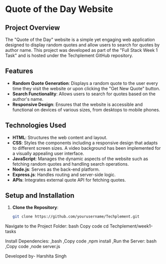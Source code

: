 # Quote of the Day Website

## Project Overview

The "Quote of the Day" website is a simple yet engaging web application designed to display random quotes and allow users to search for quotes by author name. This project was developed as part of the "Full Stack Week 1 Task" and is hosted under the Techplement GitHub repository.

## Features

- **Random Quote Generation**: Displays a random quote to the user every time they visit the website or upon clicking the "Get New Quote" button.
- **Search Functionality**: Allows users to search for quotes based on the author's name.
- **Responsive Design**: Ensures that the website is accessible and functional on devices of various sizes, from desktops to mobile phones.

## Technologies Used

- **HTML**: Structures the web content and layout.
- **CSS**: Styles the components including a responsive design that adapts to different screen sizes. A video background has been implemented for a visually appealing user interface.
- **JavaScript**: Manages the dynamic aspects of the website such as fetching random quotes and handling search operations.
- **Node.js**: Serves as the back-end platform.
- **Express.js**: Handles routing and server-side logic.
- **APIs**: Integrates external quote API for fetching quotes.


## Setup and Installation

1. **Clone the Repository**:
   ```bash
   git clone https://github.com/yourusername/Techplement.git
Navigate to the Project Folder:
bash
Copy code
cd Techplement/week1-tasks

Install Dependencies:
,bash
,Copy code
,npm install
,Run the Server:
bash
,Copy code
,node server.js

Developed by-
Harshita Singh
